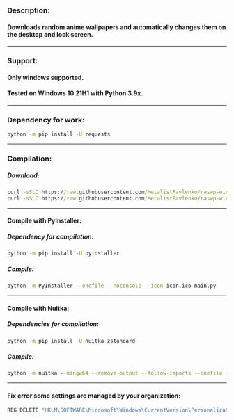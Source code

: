 ### **Description:**
#### **Downloads random anime wallpapers and automatically changes them on the desktop and lock screen.**

---

### **Support:**
#### **Only windows supported.**
#### **Tested on Windows 10 21H1 with Python 3.9x.**

---

### **Dependency for work:**
```cmd
python -m pip install -U requests
```

---

### **Compilation:**
##### **Download:**
```cmd
curl -sSLO https://raw.githubusercontent.com/MetalistPavlenko/raswp-windows/main/main.py
curl -sSLO https://raw.githubusercontent.com/MetalistPavlenko/raswp-windows/main/icon.ico
```

---

#### **Compile with PyInstaller:**
##### **Dependency for compilation:**
```cmd
python -m pip install -U pyinstaller
```

##### **Compile:**
```cmd
python -m PyInstaller --onefile --noconsole --icon icon.ico main.py
```

---

#### **Compile with Nuitka:**
##### **Dependencies for compilation:**
```cmd
python -m pip install -U nuitka zstandard
```

##### **Compile:**
```cmd
python -m nuitka --mingw64 --remove-output --follow-imports --onefile --windows-disable-console --windows-icon-from-ico=icon.ico main.py
```

---

#### **Fix error some settings are managed by your organization:**
```cmd
REG DELETE "HKLM\SOFTWARE\Microsoft\Windows\CurrentVersion\PersonalizationCSP" /v LockScreenImagePath /f
```